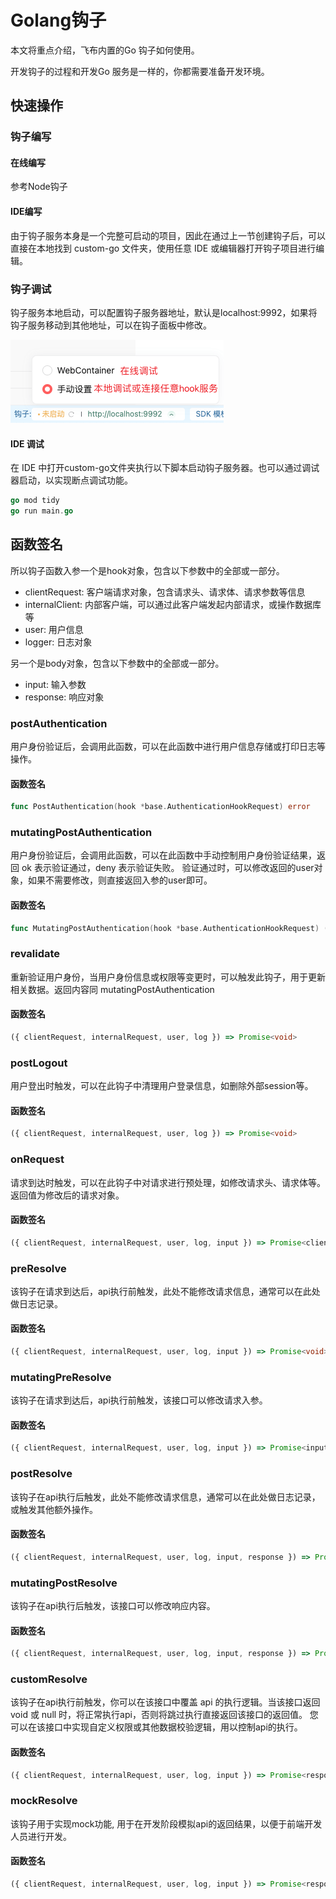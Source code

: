 # Golang钩子

本文将重点介绍，飞布内置的Go 钩子如何使用。

开发钩子的过程和开发Go 服务是一样的，你都需要准备开发环境。

## 快速操作

### 钩子编写

#### 在线编写

参考Node钩子

#### IDE编写

由于钩子服务本身是一个完整可启动的项目，因此在通过上一节创建钩子后，可以直接在本地找到 custom-go 文件夹，使用任意 IDE 或编辑器打开钩子项目进行编辑。

### 钩子调试

钩子服务本地启动，可以配置钩子服务器地址，默认是localhost:9992，如果将钩子服务移动到其他地址，可以在钩子面板中修改。

&#x20;![钩子选择](../../assets/node-gou-zi/switch.png)

#### IDE 调试

在 IDE 中打开custom-go文件夹执行以下脚本启动钩子服务器。也可以通过调试器启动，以实现断点调试功能。

```go
go mod tidy
go run main.go
```

## 函数签名

所以钩子函数入参一个是hook对象，包含以下参数中的全部或一部分。

* clientRequest: 客户端请求对象，包含请求头、请求体、请求参数等信息
* internalClient: 内部客户端，可以通过此客户端发起内部请求，或操作数据库等
* user: 用户信息
* logger: 日志对象

另一个是body对象，包含以下参数中的全部或一部分。

* input: 输入参数
* response: 响应对象

### postAuthentication

用户身份验证后，会调用此函数，可以在此函数中进行用户信息存储或打印日志等操作。

#### 函数签名

```go
func PostAuthentication(hook *base.AuthenticationHookRequest) error
```

### mutatingPostAuthentication

用户身份验证后，会调用此函数，可以在此函数中手动控制用户身份验证结果，返回 ok 表示验证通过，deny 表示验证失败。 验证通过时，可以修改返回的user对象，如果不需要修改，则直接返回入参的user即可。

#### 函数签名

```go
func MutatingPostAuthentication(hook *base.AuthenticationHookRequest) (*plugins.AuthenticationResponse, error)
```

### revalidate

重新验证用户身份，当用户身份信息或权限等变更时，可以触发此钩子，用于更新相关数据。返回内容同 mutatingPostAuthentication

#### 函数签名

```ts
({ clientRequest, internalRequest, user, log }) => Promise<void>
```

### postLogout

用户登出时触发，可以在此钩子中清理用户登录信息，如删除外部session等。

#### 函数签名

```ts
({ clientRequest, internalRequest, user, log }) => Promise<void>
```

### onRequest

请求到达时触发，可以在此钩子中对请求进行预处理，如修改请求头、请求体等。返回值为修改后的请求对象。

#### 函数签名

```ts
({ clientRequest, internalRequest, user, log, input }) => Promise<clientRequest>
```

### preResolve

该钩子在请求到达后，api执行前触发，此处不能修改请求信息，通常可以在此处做日志记录。

#### 函数签名

```ts
({ clientRequest, internalRequest, user, log, input }) => Promise<void>
```

### mutatingPreResolve

该钩子在请求到达后，api执行前触发，该接口可以修改请求入参。

#### 函数签名

```ts
({ clientRequest, internalRequest, user, log, input }) => Promise<input>
```

### postResolve

该钩子在api执行后触发，此处不能修改请求信息，通常可以在此处做日志记录，或触发其他额外操作。

#### 函数签名

```ts
({ clientRequest, internalRequest, user, log, input, response }) => Promise<void>
```

### mutatingPostResolve

该钩子在api执行后触发，该接口可以修改响应内容。

#### 函数签名

```ts
({ clientRequest, internalRequest, user, log, input, response }) => Promise<response>
```

### customResolve

该钩子在api执行前触发，你可以在该接口中覆盖 api 的执行逻辑。当该接口返回 void 或 null 时，将正常执行api，否则将跳过执行直接返回该接口的返回值。 您可以在该接口中实现自定义权限或其他数据校验逻辑，用以控制api的执行。

#### 函数签名

```ts
({ clientRequest, internalRequest, user, log, input }) => Promise<response>
```

### mockResolve

该钩子用于实现mock功能, 用于在开发阶段模拟api的返回结果，以便于前端开发人员进行开发。

#### 函数签名

```ts
({ clientRequest, internalRequest, user, log, input }) => Promise<response>
```
